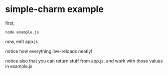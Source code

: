 # simple-charm example

first,

    node example.js

now, edit app.js

notice how everything live-reloads neatly!

notice also that you can return stuff from app.js, 
and work with those values in example.js
